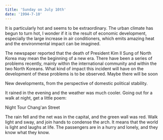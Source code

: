 ```yaml
---
title: 'Sunday on July 10th'
date: '1994-7-10'
---
```


It is particularly hot and seems to be extraordinary. The urban climate has begun to turn hot, I wonder if it is the result of economic development, especially the large increase in air conditioners, which emits amazing heat and the environmental impact can be imagined.

The newspaper reported that the death of President Kim Il Sung of North Korea may mean the beginning of a new era. There have been a series of problems recently, mainly within the international community and within the two North Koreans. What kind of impact this incident will have on the development of these problems is to be observed. Maybe there will be soon

New developments, from the perspective of domestic political stability.

It rained in the evening and the weather was much cooler. Going out for a walk at night, get a little poem:

Night Tour Chang'an Street

The rain fell and the net was in the capital, and the green wall was red. Walk light and sway, and join hands to condense the arch. It means that the world is light and laughs at life. The passengers are in a hurry and lonely, and they know what they know.

